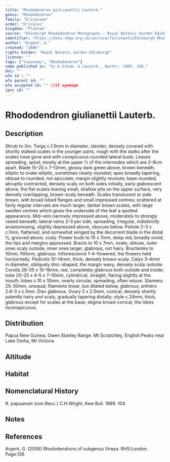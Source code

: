 ```yaml
---
title: "Rhododendron giulianettii Lauterb."
genus: "Rhododendron"
family: "Ericaceae"
order: "Ericales"
kingdom: "Plantae"
source: "Edinburgh Rhododendron Monographs – Royal Botanic Garden Edinburgh"
identifier: "https://data.rbge.org.uk/service/factsheets/Edinburgh_Rhododendron_Monographs.xhtml"
author: "Argent, G."
created: "2006"
rights holder: "Royal Botanic Garden Edinburgh"
license: ""
tags: ["taxonomy", "Rhododendron"]
name published in: "In K.Schum. & Lauterb., Nachtr. 1905. 338."
doi: ""
wfo id : ""
wfo parent id: ""
wfo accepted id: "" //if synonym                      
ipni id: ""
---
```


                       

# Rhododendron giulianettii Lauterb.

## Description
Shrub to 3m. Twigs c.1.5mm in diameter, slender, densely covered with shortly stalked scales in the younger parts, rough with the stalks after the scales have gone and with conspicuous rounded lateral buds. Leaves spreading, spiral, mostly at the upper 1⁄3 of the internodes which are 2–8cm apart. Blade 15–20 x 7–12mm, glossy dark green above, brown beneath, elliptic to ovate-­elliptic, sometimes nearly rounded; apex broadly tapering, obtuse to rounded, not apiculate; margin slightly revolute; base rounded, abruptly contracted, densely scaly on both sides initially, early glabrescent above, the flat scales leaving small, shallow pits on the upper surface, very densely overlapping, brown-scaly beneath. Scales translucent or pale brown, with broad lobed flanges and small impressed centres; scattered at fairly regular intervals are much larger, darker brown scales, with large swollen centres which gives the underside of the leaf a spotted appearance. Mid-vein narrowly impressed above, moderately to strongly raised beneath; lateral veins 2–3 per side, spreading, irregular, indistinctly anastomosing, slightly depressed above, obscure below. Petiole 2–3 x c.1mm, flattened, and somewhat winged by the decurrent blade in the distal ½, grooved above, scaly. Flower buds to 10 x 7mm, deep red, broadly ovoid, the tips and margins appressed. Bracts to 10 x 7mm, ovate, obtuse, outer ones scaly outside, inner ones larger, glabrous, not hairy. Bracteoles to 10mm, filiform, glabrous. Inflorescence 1–4-flowered, the flowers held horizontally. Pedicels 10–14mm, thick, densely brown-scaly. Calyx 3–4mm in diameter, obliquely disc-shaped, the margin wavy, densely scaly outside. Corolla 28–35 x 15–18mm, red, completely glabrous both outside and inside; tube 20–25 x 4–5 x 7–10mm, cylindrical, straight, flaring slightly at the mouth; lobes c.10 x 10mm, nearly circular, spreading, often retuse. Stamens 25–30mm, unequal; filaments linear, but dilated below, glabrous; anthers 2.6–3 x c.1mm. Disc glabrous. Ovary 5 x 2.5mm, conical, densely shortly patently hairy and scaly, gradually tapering distally; style c.24mm, thick, glabrous except for scales at the base; stigma broad-conical, the lobes inconspicuous.

## Distribution
Papua New Guinea, Owen Stanley Range: Mt Scratchley, English Peaks near Lake Omha, Mt Victoria

## Altitude


## Habitat


## Nomenclatural History
R. papuanum (non Becc.) C.H.Wright, Kew Bull. 1899. 104.
                       
## Notes


## References

Argent, G. (2006) Rhododendrons of subgenus Vireya. RHS:London. Page:136
